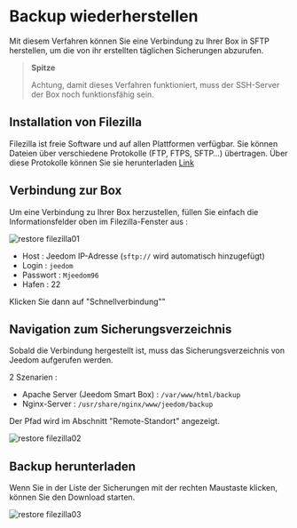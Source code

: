 # Backup wiederherstellen

Mit diesem Verfahren können Sie eine Verbindung zu Ihrer Box in SFTP herstellen, um die von ihr erstellten täglichen Sicherungen abzurufen.

> **Spitze**
>
> Achtung, damit dieses Verfahren funktioniert, muss der SSH-Server der Box noch funktionsfähig sein.

## Installation von Filezilla

Filezilla ist freie Software und auf allen Plattformen verfügbar. Sie können Dateien über verschiedene Protokolle (FTP, FTPS, SFTP…) übertragen. Über diese Protokolle können Sie sie herunterladen [Link](https://filezilla-project.org/download.php?type=client)

## Verbindung zur Box

Um eine Verbindung zu Ihrer Box herzustellen, füllen Sie einfach die Informationsfelder oben im Filezilla-Fenster aus :

![restore filezilla01](images/restore-filezilla01.jpg)

-   Host : Jeedom IP-Adresse (``sftp://`` wird automatisch hinzugefügt)
-   Login : ``jeedom``
-   Passwort : ``Mjeedom96``
-   Hafen : 22

Klicken Sie dann auf "Schnellverbindung""

## Navigation zum Sicherungsverzeichnis

Sobald die Verbindung hergestellt ist, muss das Sicherungsverzeichnis von Jeedom aufgerufen werden.

2 Szenarien :

-   Apache Server (Jeedom Smart Box) : ``/var/www/html/backup``
-   Nginx-Server :  ``/usr/share/nginx/www/jeedom/backup``

Der Pfad wird im Abschnitt "Remote-Standort" angezeigt.

![restore filezilla02](images/restore-filezilla02.jpg)

## Backup herunterladen

Wenn Sie in der Liste der Sicherungen mit der rechten Maustaste klicken, können Sie den Download starten.

![restore filezilla03](images/restore-filezilla03.jpg)
